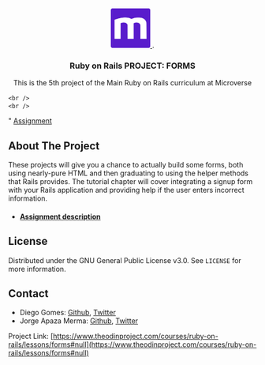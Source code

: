 <br />
<p align="center">
  <a href="https://www.microverse.org">
    <img src="img/microverse.png" alt="Logo" width="80" height="80">
  </a>
.
  <h3 align="center">Ruby on Rails PROJECT: FORMS</h3>

  <p align="center">
    This is the 5th project of the Main Ruby on Rails curriculum at Microverse
    
    <br />
    <br />
   "
    <a href="https://www.theodinproject.com/courses/ruby-on-rails">Assignment</a>
  </p>
</p>

<!-- ABOUT THE PROJECT -->
## About The Project

These projects will give you a chance to actually build some forms, both using nearly-pure HTML and then graduating to using the helper methods that Rails provides. The tutorial chapter will cover integrating a signup form with your Rails application and providing help if the user enters incorrect information.





* #### [Assignment description](https://www.theodinproject.com/courses/ruby-on-rails/lessons/forms#null)	
<!-- * #### [Source page](https://www.newsweek.com/) -->

<!-- ### Built With

* [Bootstrap](https://getbootstrap.com)
* [JQuery](https://jquery.com) -->

<!-- LICENSE -->
## License

Distributed under the GNU General Public License v3.0. See `LICENSE` for more information.

<!-- CONTACT -->
## Contact

* Diego Gomes: [Github](https://github.com/digomes87), [Twitter](https://twitter.com/devdiegogo)
* Jorge Apaza Merma: [Github](https://github.com/yochiwarez), [Twitter]()

Project Link: [https://www.theodinproject.com/courses/ruby-on-rails/lessons/forms#null](https://www.theodinproject.com/courses/ruby-on-rails/lessons/forms#null)


[product-screenshot]: img/mockup.png
